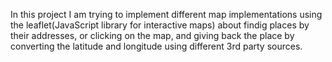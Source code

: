 In this project I am trying to implement different map implementations using the leaflet(JavaScript library for interactive maps) about findig places by their addresses, or clicking on the map, and giving back the place by converting the latitude and longitude using different 3rd party sources.
